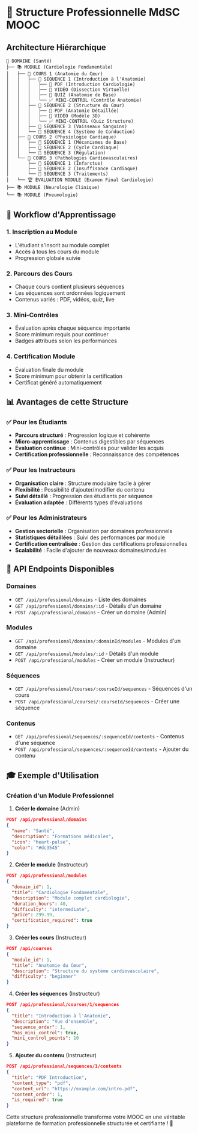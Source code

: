 # 🏥 Structure Professionnelle MdSC MOOC

## Architecture Hiérarchique

```
🏥 DOMAINE (Santé)
├── 📚 MODULE (Cardiologie Fondamentale)
│   ├── 📖 COURS 1 (Anatomie du Cœur)
│   │   ├── 📝 SÉQUENCE 1 (Introduction à l'Anatomie)
│   │   │   ├── 📄 PDF (Introduction Cardiologie)
│   │   │   ├── 🎥 VIDÉO (Dissection Virtuelle)
│   │   │   ├── 📝 QUIZ (Anatomie de Base)
│   │   │   └── ✅ MINI-CONTROL (Contrôle Anatomie)
│   │   ├── 📝 SÉQUENCE 2 (Structure du Cœur)
│   │   │   ├── 📄 PDF (Anatomie Détaillée)
│   │   │   ├── 🎥 VIDÉO (Modèle 3D)
│   │   │   └── ✅ MINI-CONTROL (Quiz Structure)
│   │   ├── 📝 SÉQUENCE 3 (Vaisseaux Sanguins)
│   │   └── 📝 SÉQUENCE 4 (Système de Conduction)
│   ├── 📖 COURS 2 (Physiologie Cardiaque)
│   │   ├── 📝 SÉQUENCE 1 (Mécanismes de Base)
│   │   ├── 📝 SÉQUENCE 2 (Cycle Cardiaque)
│   │   └── 📝 SÉQUENCE 3 (Régulation)
│   └── 📖 COURS 3 (Pathologies Cardiovasculaires)
│       ├── 📝 SÉQUENCE 1 (Infarctus)
│       ├── 📝 SÉQUENCE 2 (Insuffisance Cardiaque)
│       └── 📝 SÉQUENCE 3 (Traitements)
│   └── 🏆 ÉVALUATION MODULE (Examen Final Cardiologie)
├── 📚 MODULE (Neurologie Clinique)
└── 📚 MODULE (Pneumologie)
```

## 🎯 Workflow d'Apprentissage

### 1. **Inscription au Module**
- L'étudiant s'inscrit au module complet
- Accès à tous les cours du module
- Progression globale suivie

### 2. **Parcours des Cours**
- Chaque cours contient plusieurs séquences
- Les séquences sont ordonnées logiquement
- Contenus variés : PDF, vidéos, quiz, live

### 3. **Mini-Contrôles**
- Évaluation après chaque séquence importante
- Score minimum requis pour continuer
- Badges attribués selon les performances

### 4. **Certification Module**
- Évaluation finale du module
- Score minimum pour obtenir la certification
- Certificat généré automatiquement

## 📊 Avantages de cette Structure

### ✅ **Pour les Étudiants**
- **Parcours structuré** : Progression logique et cohérente
- **Micro-apprentissage** : Contenus digestibles par séquences
- **Évaluation continue** : Mini-contrôles pour valider les acquis
- **Certification professionnelle** : Reconnaissance des compétences

### ✅ **Pour les Instructeurs**
- **Organisation claire** : Structure modulaire facile à gérer
- **Flexibilité** : Possibilité d'ajouter/modifier du contenu
- **Suivi détaillé** : Progression des étudiants par séquence
- **Évaluation adaptée** : Différents types d'évaluations

### ✅ **Pour les Administrateurs**
- **Gestion sectorielle** : Organisation par domaines professionnels
- **Statistiques détaillées** : Suivi des performances par module
- **Certification centralisée** : Gestion des certifications professionnelles
- **Scalabilité** : Facile d'ajouter de nouveaux domaines/modules

## 🔧 API Endpoints Disponibles

### Domaines
- `GET /api/professional/domains` - Liste des domaines
- `GET /api/professional/domains/:id` - Détails d'un domaine
- `POST /api/professional/domains` - Créer un domaine (Admin)

### Modules
- `GET /api/professional/domains/:domainId/modules` - Modules d'un domaine
- `GET /api/professional/modules/:id` - Détails d'un module
- `POST /api/professional/modules` - Créer un module (Instructeur)

### Séquences
- `GET /api/professional/courses/:courseId/sequences` - Séquences d'un cours
- `POST /api/professional/courses/:courseId/sequences` - Créer une séquence

### Contenus
- `GET /api/professional/sequences/:sequenceId/contents` - Contenus d'une séquence
- `POST /api/professional/sequences/:sequenceId/contents` - Ajouter du contenu

## 🎓 Exemple d'Utilisation

### Création d'un Module Professionnel

1. **Créer le domaine** (Admin)
```json
POST /api/professional/domains
{
  "name": "Santé",
  "description": "Formations médicales",
  "icon": "heart-pulse",
  "color": "#dc3545"
}
```

2. **Créer le module** (Instructeur)
```json
POST /api/professional/modules
{
  "domain_id": 1,
  "title": "Cardiologie Fondamentale",
  "description": "Module complet cardiologie",
  "duration_hours": 40,
  "difficulty": "intermediate",
  "price": 299.99,
  "certification_required": true
}
```

3. **Créer les cours** (Instructeur)
```json
POST /api/courses
{
  "module_id": 1,
  "title": "Anatomie du Cœur",
  "description": "Structure du système cardiovasculaire",
  "difficulty": "beginner"
}
```

4. **Créer les séquences** (Instructeur)
```json
POST /api/professional/courses/1/sequences
{
  "title": "Introduction à l'Anatomie",
  "description": "Vue d'ensemble",
  "sequence_order": 1,
  "has_mini_control": true,
  "mini_control_points": 10
}
```

5. **Ajouter du contenu** (Instructeur)
```json
POST /api/professional/sequences/1/contents
{
  "title": "PDF Introduction",
  "content_type": "pdf",
  "content_url": "https://example.com/intro.pdf",
  "content_order": 1,
  "is_required": true
}
```

Cette structure professionnelle transforme votre MOOC en une véritable plateforme de formation professionnelle structurée et certifiante ! 🚀
